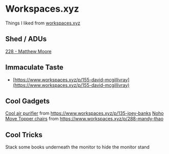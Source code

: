 # Workspaces.xyz
Things I liked from [workspaces.xyz](https://www.workspaces.xyz)

## Shed / ADUs
[228 - Matthew Moore](https://www.workspaces.xyz/p/228-matthew-moore)


## Immaculate Taste
* [https://www.workspaces.xyz/p/155-david-mcgillivray](https://www.workspaces.xyz/p/155-david-mcgillivray)


## Cool Gadgets
[Cool air purifier](https://milacares.com/) from https://www.workspaces.xyz/p/135-joey-banks
[Noho Move Topper chairs](https://noho.co/us/shop/noho-move-topper?color=Cloud&topper=Sky) from https://www.workspaces.xyz/p/288-mandy-thao


## Cool Tricks
Stack some books underneath the monitor to hide the monitor stand
